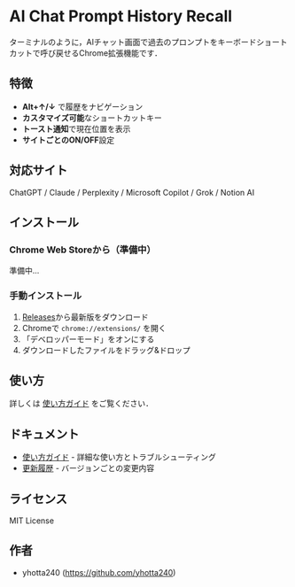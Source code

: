 # AI Chat Prompt History Recall

ターミナルのように，AIチャット画面で過去のプロンプトをキーボードショートカットで呼び戻せるChrome拡張機能です．

## 特徴

- **Alt+↑/↓** で履歴をナビゲーション
- **カスタマイズ可能**なショートカットキー
- **トースト通知**で現在位置を表示
- **サイトごとのON/OFF**設定

## 対応サイト

ChatGPT / Claude / Perplexity / Microsoft Copilot / Grok / Notion AI

## インストール

### Chrome Web Storeから（準備中）

準備中...

### 手動インストール

1. [Releases](https://github.com/yhotta240/prompt-history-recall-extension/releases)から最新版をダウンロード
2. Chromeで `chrome://extensions/` を開く
3. 「デベロッパーモード」をオンにする
4. ダウンロードしたファイルをドラッグ&ドロップ

## 使い方

詳しくは [使い方ガイド](docs/USAGE.md) をご覧ください．

## ドキュメント

- [使い方ガイド](docs/USAGE.md) - 詳細な使い方とトラブルシューティング
- [更新履歴](docs/CHANGELOG.md) - バージョンごとの変更内容

## ライセンス

MIT License

## 作者

- yhotta240 (https://github.com/yhotta240)
